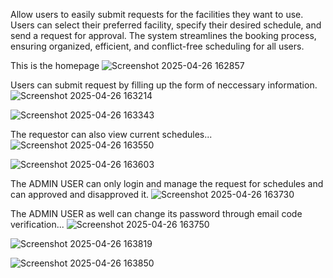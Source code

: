Allow users to easily submit requests for the facilities they want to use. Users can select their preferred facility, specify their desired schedule, and send a request for approval. The system streamlines the booking process, ensuring organized, efficient, and conflict-free scheduling for all users.

This is the homepage
![Screenshot 2025-04-26 162857](https://github.com/user-attachments/assets/2549c00e-81ca-4e1d-b060-658b9c938ab6)

Users can submit request by filling up the form of neccessary information.
![Screenshot 2025-04-26 163214](https://github.com/user-attachments/assets/ef52ec83-6e0e-4b52-b24e-4993a28dc55d)

![Screenshot 2025-04-26 163343](https://github.com/user-attachments/assets/0650983d-9098-4f4d-b5f9-fce9e294698f)

The requestor can also view current schedules...
![Screenshot 2025-04-26 163550](https://github.com/user-attachments/assets/d2badc94-bbfa-41e5-9bb8-89d9f158bff4)

![Screenshot 2025-04-26 163603](https://github.com/user-attachments/assets/25da5cf1-dc22-4c6d-9dac-f0881fbe1461)

The ADMIN USER can only login and manage the request for schedules and can approved and disapproved it.
![Screenshot 2025-04-26 163730](https://github.com/user-attachments/assets/40d430ff-b309-445f-9fa3-bccd6d84bc17)

The ADMIN USER as well can change its password through email code verification...
![Screenshot 2025-04-26 163750](https://github.com/user-attachments/assets/cc4565cc-d7bb-4081-94d3-71f22e52c285)

![Screenshot 2025-04-26 163819](https://github.com/user-attachments/assets/d3e49bc9-8e0c-47d8-a688-88990423e43b)

![Screenshot 2025-04-26 163850](https://github.com/user-attachments/assets/582a0cfb-71d5-401a-b1a2-5a8dd2205761)
